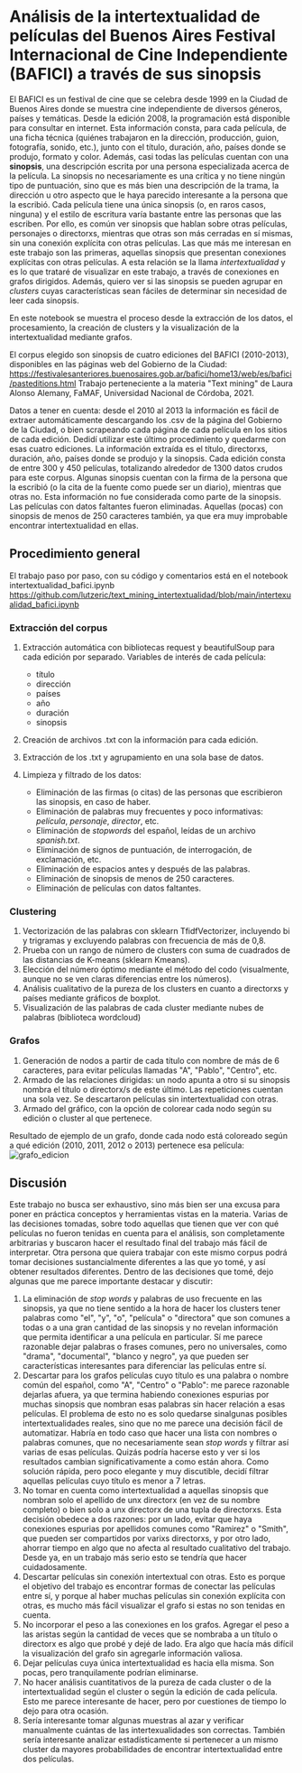# Análisis de la intertextualidad de películas del Buenos Aires Festival Internacional de Cine Independiente (BAFICI) a través de sus sinopsis

El BAFICI es un festival de cine que se celebra desde 1999 en la Ciudad de Buenos Aires donde se muestra cine independiente de diversos géneros, países y temáticas. Desde la edición 2008, la programación está disponible para consultar en internet. Esta información consta, para cada película, de una ficha técnica (quiénes trabajaron en la dirección, producción, guion, fotografía, sonido, etc.), junto con el título, duración, año, países donde se produjo, formato y color. Además, casi todas las películas cuentan con una **sinopsis**, una descripción escrita por una persona especializada acerca de la película. La sinopsis no necesariamente es una crítica y no tiene ningún tipo de puntuación, sino que es más bien una descripción de la trama, la dirección u otro aspecto que le haya parecido interesante a la persona que la escribió. Cada película tiene una única sinopsis (o, en raros casos, ninguna) y el estilo de escritura varía bastante entre las personas que las escriben. Por ello, es común ver sinopsis que hablan sobre otras películas, personajes o directorxs, mientras que otras son más cerradas en sí mismas, sin una conexión explícita con otras películas. Las que más me interesan en este trabajo son las primeras, aquellas sinopsis que presentan conexiones explícitas con otras películas. A esta relación se la llama *intertextualidad* y es lo que trataré de visualizar en este trabajo, a través de conexiones en grafos dirigidos. Además, quiero ver si las sinopsis se pueden agrupar en *clusters* cuyas características sean fáciles de determinar sin necesidad de leer cada sinopsis.

En este notebook se muestra el proceso desde la extracción de los datos, el procesamiento, la creación de clusters y la visualización de la intertextualidad mediante grafos.

El corpus elegido son sinopsis de cuatro ediciones del BAFICI (2010-2013), disponibles en las páginas web del Gobierno de la Ciudad: https://festivalesanteriores.buenosaires.gob.ar/bafici/home13/web/es/bafici/pasteditions.html
Trabajo perteneciente a la materia "Text mining" de Laura Alonso Alemany, FaMAF, Universidad Nacional de Córdoba, 2021.

Datos a tener en cuenta: desde el 2010 al 2013 la información es fácil de extraer automáticamente descargando los .csv de la página del Gobierno de la Ciudad, o bien scrapeando cada página de cada película en los sitios de cada edición. Dedidí utilizar este último procedimiento y quedarme con esas cuatro ediciones. La información extraída es el título, directorxs, duración, año, países donde se produjo y la sinopsis.
Cada edición consta de entre 300 y 450 películas, totalizando alrededor de 1300 datos crudos para este corpus.
Algunas sinopsis cuentan con la firma de la persona que la escribió (o la cita de la fuente como puede ser un diario), mientras que otras no. Esta información no fue considerada como parte de la sinopsis. 
Las películas con datos faltantes fueron eliminadas. Aquellas (pocas) con sinopsis de menos de 250 caracteres también, ya que era muy improbable encontrar intertextualidad en ellas.



## Procedimiento general
El trabajo paso por paso, con su código y comentarios está en el notebook intertextualidad_bafici.ipynb https://github.com/lutzeric/text_mining_intertextualidad/blob/main/intertexualidad_bafici.ipynb

### Extracción del corpus
1. Extracción automática con bibliotecas request y beautifulSoup para cada edición por separado.
Variables de interés de cada película: 
     - título
     - dirección
     - países
     - año
     - duración
     - sinopsis

2. Creación de archivos .txt con la información para cada edición.
3. Extracción de los .txt y agrupamiento en una sola base de datos.
4. Limpieza y filtrado de los datos:
    * Eliminación de las firmas (o citas) de las personas que escribieron las sinopsis, en caso de haber.
    * Eliminación de palabras muy frecuentes y poco informativas: *película*, *personaje*, *director*, etc.
    * Eliminación de *stopwords* del español, leídas de un archivo *spanish.txt*.
    * Eliminación de signos de puntuación, de interrogación, de exclamación, etc.
    * Eliminación de espacios antes y después de las palabras.
    * Eliminación de sinopsis de menos de 250 caracteres.
    * Eliminación de películas con datos faltantes.

### Clustering
1. Vectorización de las palabras con sklearn TfidfVectorizer, incluyendo bi y trigramas y excluyendo palabras con frecuencia de más de 0,8.
2. Prueba con un rango de número de clusters con suma de cuadrados de las distancias de K-means (sklearn Kmeans).
3. Elección del número óptimo mediante el método del codo (visualmente, aunque no se ven claras diferencias entre los números).
4. Análisis cualitativo de la pureza de los clusters en cuanto a directorxs y países mediante gráficos de boxplot.
5. Visualización de las palabras de cada cluster mediante nubes de palabras (biblioteca wordcloud)

### Grafos
1. Generación de nodos a partir de cada título con nombre de más de 6 caracteres, para evitar películas llamadas "A", "Pablo", "Centro", etc.
2. Armado de las relaciones dirigidas: un nodo apunta a otro si su sinopsis nombra el título o directorx/s de este último. Las repeticiones cuentan una sola vez. Se descartaron películas sin intertextualidad con otras.
3. Armado del gráfico, con la opción de colorear cada nodo según su edición o cluster al que pertenece.

Resultado de ejemplo de un grafo, donde cada nodo está coloreado según a qué edición (2010, 2011, 2012 o 2013) pertenece esa película:
![grafo_edicion](https://user-images.githubusercontent.com/79468958/148290586-811f03ca-6d8e-461f-94a2-e81812177110.png)

## Discusión
Este trabajo no busca ser exhaustivo, sino más bien ser una excusa para poner en práctica conceptos y herramientas vistas en la materia. Varias de las decisiones tomadas, sobre todo aquellas que tienen que ver con qué películas no fueron tenidas en cuenta para el análisis, son completamente arbitrarias y buscaron hacer el resultado final del trabajo más fácil de interpretar. Otra persona que quiera trabajar con este mismo corpus podrá tomar decisiones sustancialmente diferentes a las que yo tomé, y así obtener resultados diferentes. 
Dentro de las decisiones que tomé, dejo algunas que me parece importante destacar y discutir:
1. La eliminación de _stop words_ y palabras de uso frecuente en las sinopsis, ya que no tiene sentido a la hora de hacer los clusters tener palabras como "el", "y", "o", "película" o "directora" que son comunes a todas o a una gran cantidad de las sinopsis y no revelan información que permita identificar a una película en particular. Sí me parece razonable dejar palabras o frases comunes, pero no universales, como "drama", "documental", "blanco y negro", ya que pueden ser características interesantes para diferenciar las películas entre sí. 
2. Descartar para los grafos películas cuyo título es una palabra o nombre común del español, como "A", "Centro" o "Pablo": me parece razonable dejarlas afuera, ya que termina habiendo conexiones espurias por muchas sinopsis que nombran esas palabras sin hacer relación a esas películas. El problema de esto no es solo quedarse sinalgunas posibles intertextualidades reales, sino que no me parece una decisión fácil de automatizar. Habría en todo caso que hacer una lista con nombres o palabras comunes, que no necesariamente sean *stop words* y filtrar así varias de esas películas. Quizás podría hacerse esto y ver si los resultados cambian significativamente a como están ahora. Como solución rápida, pero poco elegante y muy discutible, decidí filtrar aquellas películas cuyo título es menor a 7 letras.
3. No tomar en cuenta como intertextualidad a aquellas sinopsis que nombran solo el apellido de unx directorx (en vez de su nombre completo) o bien solo a unx directorx de una tupla de directorxs. Esta decisión obedece a dos razones: por un lado, evitar que haya conexiones espurias por apellidos comunes como "Ramirez" o "Smith", que pueden ser compartidos por varixs directorxs, y por otro lado, ahorrar tiempo en algo que no afecta al resultado cualitativo del trabajo. Desde ya, en un trabajo más serio esto se tendría que hacer cuidadosamente.
4. Descartar películas sin conexión intertextual con otras. Esto es porque el objetivo del trabajo es encontrar formas de conectar las películas entre sí, y porque al haber muchas películas sin conexión explícita con otras, es mucho más fácil visualizar el grafo si estas no son tenidas en cuenta.
5. No incorporar el peso a las conexiones en los grafos. Agregar el peso a las aristas según la cantidad de veces que se nombraba a un título o directorx es algo que probé y dejé de lado. Era algo que hacía más difícil la visualización del grafo sin agregarle información valiosa.
6. Dejar películas cuya única intertextualidad es hacia ella misma. Son pocas, pero tranquilamente podrían eliminarse.
7. No hacer análisis cuantitativos de la pureza de cada cluster o de la intertextualidad según el cluster o según la edición de cada película. Esto me parece interesante de hacer, pero por cuestiones de tiempo lo dejo para otra ocasión.
8. Sería interesante tomar algunas muestras al azar y verificar manualmente cuántas de las intertexualidades son correctas. También sería interesante analizar estadísticamente si pertenecer a un mismo cluster da mayores probabilidades de encontrar intertextualidad entre dos películas.
